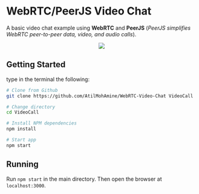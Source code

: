 # WebRTC/PeerJS Video Chat
A basic video chat example using **WebRTC** and **PeerJS** (*PeerJS simplifies WebRTC peer-to-peer data, video, and audio calls*).
<div align="center">
  <img src="https://user-images.githubusercontent.com/86023602/152001336-1146b512-dc7f-4a5b-aa09-72062bdcab07.png" />
</div>

## Getting Started
type in the terminal the following:
```bash
# Clone from Github
git clone https://github.com/AtilMohAmine/WebRTC-Video-Chat VideoCall

# Change directory
cd VideoCall

# Install NPM dependencies
npm install

# Start app
npm start

```

## Running
Run `npm start` in the main directory.
Then open the browser at `localhost:3000`.
